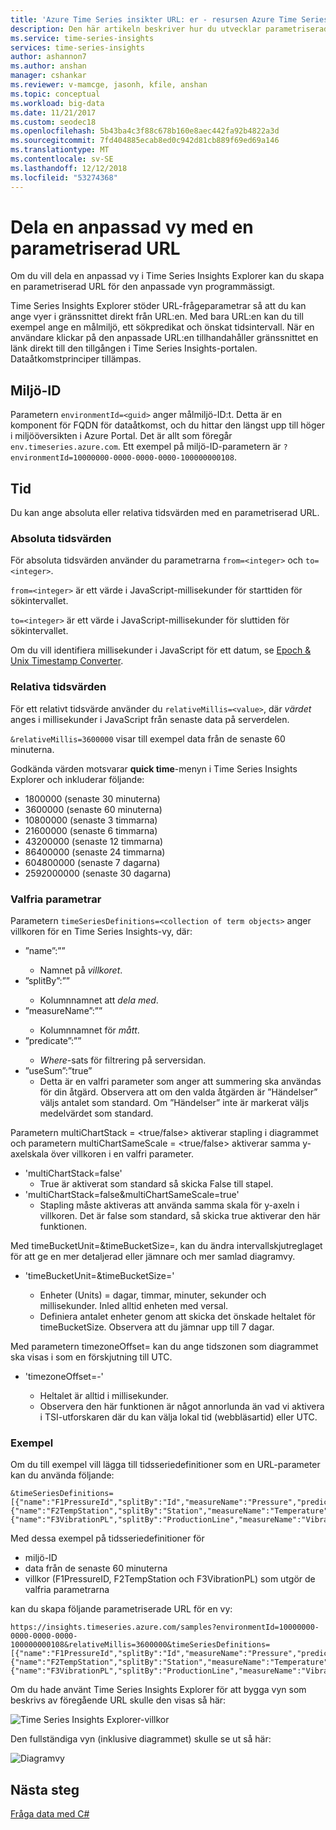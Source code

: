 ```yaml
---
title: 'Azure Time Series insikter URL: er - resursen Azure Time Series Insights anpassade vyer med parametriserade URL: er | Microsoft Docs'
description: Den här artikeln beskriver hur du utvecklar parametriserade URL:er i Azure Time Series Insights så att du enkelt kan dela en anpassad vy.
ms.service: time-series-insights
services: time-series-insights
author: ashannon7
ms.author: anshan
manager: cshankar
ms.reviewer: v-mamcge, jasonh, kfile, anshan
ms.topic: conceptual
ms.workload: big-data
ms.date: 11/21/2017
ms.custom: seodec18
ms.openlocfilehash: 5b43ba4c3f88c678b160e8aec442fa92b4822a3d
ms.sourcegitcommit: 7fd404885ecab8ed0c942d81cb889f69ed69a146
ms.translationtype: MT
ms.contentlocale: sv-SE
ms.lasthandoff: 12/12/2018
ms.locfileid: "53274368"
---
```

# <a name="share-a-custom-view-using-a-parameterized-url"></a>Dela en anpassad vy med en parametriserad URL

Om du vill dela en anpassad vy i Time Series Insights Explorer kan du skapa en parametriserad URL för den anpassade vyn programmässigt.

Time Series Insights Explorer stöder URL-frågeparametrar så att du kan ange vyer i gränssnittet direkt från URL:en.  Med bara URL:en kan du till exempel ange en målmiljö, ett sökpredikat och önskat tidsintervall. När en användare klickar på den anpassade URL:en tillhandahåller gränssnittet en länk direkt till den tillgången i Time Series Insights-portalen.  Dataåtkomstprinciper tillämpas. 

## <a name="environment-id"></a>Miljö-ID

Parametern `environmentId=<guid>` anger målmiljö-ID:t.  Detta är en komponent för FQDN för dataåtkomst, och du hittar den längst upp till höger i miljööversikten i Azure Portal.  Det är allt som föregår `env.timeseries.azure.com`. Ett exempel på miljö-ID-parametern är `?environmentId=10000000-0000-0000-0000-100000000108`.

## <a name="time"></a>Tid

Du kan ange absoluta eller relativa tidsvärden med en parametriserad URL.

### <a name="absolute-time-values"></a>Absoluta tidsvärden

För absoluta tidsvärden använder du parametrarna `from=<integer>` och `to=<integer>`. 

`from=<integer>` är ett värde i JavaScript-millisekunder för starttiden för sökintervallet.

`to=<integer>` är ett värde i JavaScript-millisekunder för sluttiden för sökintervallet. 

Om du vill identifiera millisekunder i JavaScript för ett datum, se [Epoch & Unix Timestamp Converter](https://www.freeformatter.com/epoch-timestamp-to-date-converter.html).

### <a name="relative-time-values"></a>Relativa tidsvärden

För ett relativt tidsvärde använder du `relativeMillis=<value>`, där *värdet* anges i millisekunder i JavaScript från senaste data på serverdelen.

`&relativeMillis=3600000` visar till exempel data från de senaste 60 minuterna.

Godkända värden motsvarar **quick time**-menyn i Time Series Insights Explorer och inkluderar följande:

- 1800000 (senaste 30 minuterna)
- 3600000 (senaste 60 minuterna)
- 10800000 (senaste 3 timmarna)
- 21600000 (senaste 6 timmarna)
- 43200000 (senaste 12 timmarna)
- 86400000 (senaste 24 timmarna)
- 604800000 (senaste 7 dagarna)
- 2592000000 (senaste 30 dagarna)

### <a name="optional-parameters"></a>Valfria parametrar

Parametern `timeSeriesDefinitions=<collection of term objects>` anger villkoren för en Time Series Insights-vy, där:

- ”name”:”<string>”
  - Namnet på *villkoret*.
- ”splitBy”:”<string>”
  - Kolumnnamnet att *dela med*.
- ”measureName”:”<string>”
  - Kolumnnamnet för *mått*.
- ”predicate”:”<string>”
  - *Where*-sats för filtrering på serversidan.
- ”useSum”:”true”
  - Detta är en valfri parameter som anger att summering ska användas för din åtgärd.  Observera att om den valda åtgärden är ”Händelser” väljs antalet som standard.  Om ”Händelser” inte är markerat väljs medelvärdet som standard.  

Parametern multiChartStack = <true/false> aktiverar stapling i diagrammet och parametern multiChartSameScale = <true/false> aktiverar samma y-axelskala över villkoren i en valfri parameter.  

- 'multiChartStack=false'
  - True är aktiverat som standard så skicka False till stapel.
- 'multiChartStack=false&multiChartSameScale=true' 
  - Stapling måste aktiveras att använda samma skala för y-axeln i villkoren.  Det är false som standard, så skicka true aktiverar den här funktionen.  
  
Med timeBucketUnit=<Unit>&timeBucketSize=<integer>, kan du ändra intervallskjutreglaget för att ge en mer detaljerad eller jämnare och mer samlad diagramvy.  
- 'timeBucketUnit=<Unit>&timeBucketSize=<integer>'
  - Enheter (Units) = dagar, timmar, minuter, sekunder och millisekunder.  Inled alltid enheten med versal.
  - Definiera antalet enheter genom att skicka det önskade heltalet för timeBucketSize.  Observera att du jämnar upp till 7 dagar.  
  
Med parametern timezoneOffset=<integer> kan du ange tidszonen som diagrammet ska visas i som en förskjutning till UTC.  
  - 'timezoneOffset=-<integer>'
    - Heltalet är alltid i millisekunder.  
    - Observera den här funktionen är något annorlunda än vad vi aktivera i TSI-utforskaren där du kan välja lokal tid (webbläsartid) eller UTC.  
 
### <a name="examples"></a>Exempel

Om du till exempel vill lägga till tidsseriedefinitioner som en URL-parameter kan du använda följande:

```https
&timeSeriesDefinitions=[{"name":"F1PressureId","splitBy":"Id","measureName":"Pressure","predicate":"'Factory1'"},{"name":"F2TempStation","splitBy":"Station","measureName":"Temperature","predicate":"'Factory2'"},
{"name":"F3VibrationPL","splitBy":"ProductionLine","measureName":"Vibration","predicate":"'Factory3'"}]
```

Med dessa exempel på tidsseriedefinitioner för 

- miljö-ID
- data från de senaste 60 minuterna
- villkor (F1PressureID, F2TempStation och F3VibrationPL) som utgör de valfria parametrarna
 
kan du skapa följande parametriserade URL för en vy:

```https
https://insights.timeseries.azure.com/samples?environmentId=10000000-0000-0000-0000-100000000108&relativeMillis=3600000&timeSeriesDefinitions=[{"name":"F1PressureId","splitBy":"Id","measureName":"Pressure","predicate":"'Factory1'"},{"name":"F2TempStation","splitBy":"Station","measureName":"Temperature","predicate":"'Factory2'"},{"name":"F3VibrationPL","splitBy":"ProductionLine","measureName":"Vibration","predicate":"'Factory3'"}]
```

Om du hade använt Time Series Insights Explorer för att bygga vyn som beskrivs av föregående URL skulle den visas så här:

![Time Series Insights Explorer-villkor](media/parameterized-url/url1.png)

Den fullständiga vyn (inklusive diagrammet) skulle se ut så här:

![Diagramvy](media/parameterized-url/url2.png)

## <a name="next-steps"></a>Nästa steg
[Fråga data med C#](time-series-insights-query-data-csharp.md)
